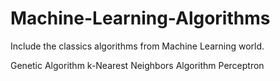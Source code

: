 # Machine-Learning-Algorithms
Include the classics algorithms from Machine Learning world.


Genetic Algorithm
k-Nearest Neighbors Algorithm
Perceptron
